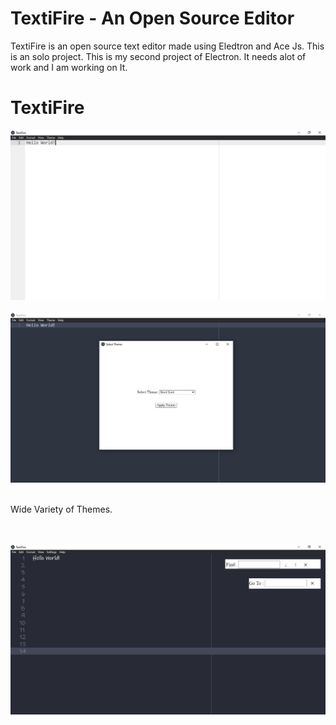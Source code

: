 <!DOCTYPE html>
<html lang="en">
<head>
    <meta charset="UTF-8">
    <meta http-equiv="X-UA-Compatible" content="IE=edge">
    <meta name="viewport" content="width=device-width, initial-scale=1.0">
</head>
<body>
    <h1>TextiFire - An Open Source Editor</h1>
    <p>TextiFire is an open source text editor made using Eledtron and Ace Js. This is an solo project. This is my second project of Electron. It needs alot of work and I am working on It.</p>
    <h1>TextiFire</h1>
    <img src="./.github/images/pic 1.png"> <br><br>
    <img src="./.github/images/pic 2.png"> <br><br>
    <p>Wide Variety of Themes.</p> <br><br>
    <img src="./.github/images/pic 3.png" alt="">
</body>
</html>